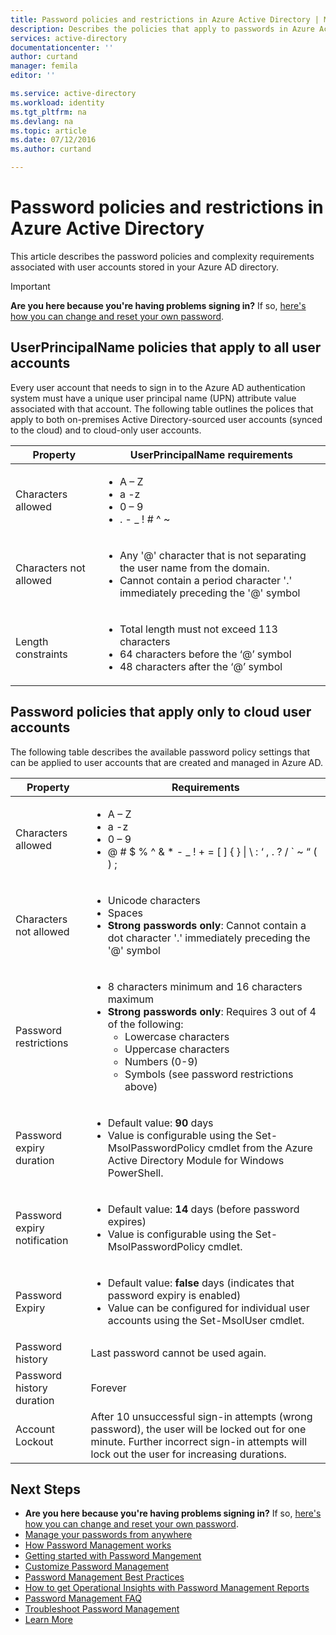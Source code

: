 ```yaml
---
title: Password policies and restrictions in Azure Active Directory | Microsoft Azure
description: Describes the policies that apply to passwords in Azure Active Directory, including allowed characters, length, and expiration
services: active-directory
documentationcenter: ''
author: curtand
manager: femila
editor: ''

ms.service: active-directory
ms.workload: identity
ms.tgt_pltfrm: na
ms.devlang: na
ms.topic: article
ms.date: 07/12/2016
ms.author: curtand

---
```

# Password policies and restrictions in Azure Active Directory
This article describes the password policies and complexity    requirements associated with user accounts stored in your Azure AD directory.

> [!IMPORTANT]
> **Are you here because you're having problems signing in?** If so, [here's how you can change and reset your own password](active-directory-passwords-update-your-own-password.md).
> 
> 

## UserPrincipalName policies that apply to all user accounts
Every user account that needs to sign in to the Azure AD authentication    system must have a unique user principal name (UPN) attribute value    associated with that account. The following table outlines the polices    that apply to both on-premises Active Directory-sourced user accounts    (synced to the cloud) and to cloud-only user accounts.

| Property | UserPrincipalName requirements |
| --- | --- |
| Characters allowed |<ul> <li>A – Z</li> <li>a -z </li><li>0 – 9</li> <li> . - \_ ! \# ^ \~</li></ul> |
| Characters not allowed |<ul> <li>Any '@' character that is not separating the user name from the domain.</li> <li>Cannot contain a period character '.' immediately preceding the '@' symbol</li></ul> |
| Length constraints |<ul> <li>Total length must not exceed 113 characters</li><li>64 characters before the ‘@’ symbol</li><li>48 characters after the ‘@’ symbol</li></ul> |

## Password policies that apply only to cloud user accounts
The following table describes the available password policy settings that can be applied to user accounts that are created and managed in    Azure AD.

| Property | Requirements |
| --- | --- |
| Characters allowed |<ul><li>A – Z</li><li>a -z </li><li>0 – 9</li> <li>@ # $ % ^ & * - _ ! + = [ ] { } &#124; \ : ‘ , . ? / ` ~ “ ( ) ;</li></ul> |
| Characters not allowed |<ul><li>Unicode characters</li><li>Spaces</li><li> **Strong passwords only**: Cannot contain a dot character '.' immediately preceding the '@' symbol</li></ul> |
| Password restrictions |<ul><li>8 characters minimum and 16 characters maximum</li><li>**Strong passwords only**: Requires 3 out of 4 of the following:<ul><li>Lowercase characters</li><li>Uppercase characters</li><li>Numbers (0-9)</li><li>Symbols (see password restrictions above)</li></ul></li></ul> |
| Password expiry duration |<ul><li>Default value: **90** days </li><li>Value is configurable using the Set-MsolPasswordPolicy cmdlet from the Azure Active Directory Module for Windows PowerShell.</li></ul> |
| Password expiry notification |<ul><li>Default value: **14** days (before password expires)</li><li>Value is configurable using the Set-MsolPasswordPolicy cmdlet.</li></ul> |
| Password Expiry |<ul><li>Default value: **false** days (indicates that password expiry is enabled) </li><li>Value can be configured for individual user accounts using the Set-MsolUser cmdlet. </li></ul> |
| Password history |Last password cannot be used again. |
| Password history duration |Forever |
| Account Lockout |After 10 unsuccessful sign-in attempts (wrong password), the user will be locked out for one minute. Further incorrect sign-in attempts will lock out the user for increasing durations. |

## Next Steps
* **Are you here because you're having problems signing in?** If so, [here's how you can change and reset your own password](active-directory-passwords-update-your-own-password.md).
* [Manage your passwords from anywhere](active-directory-passwords.md)
* [How Password Management works](active-directory-passwords-how-it-works.md)
* [Getting started with Password Mangement](active-directory-passwords-getting-started.md)
* [Customize Password Management](active-directory-passwords-customize.md)
* [Password Management Best Practices](active-directory-passwords-best-practices.md)
* [How to get Operational Insights with Password Management Reports](active-directory-passwords-get-insights.md)
* [Password Management FAQ](active-directory-passwords-faq.md)
* [Troubleshoot Password Management](active-directory-passwords-troubleshoot.md)
* [Learn More](active-directory-passwords-learn-more.md)

